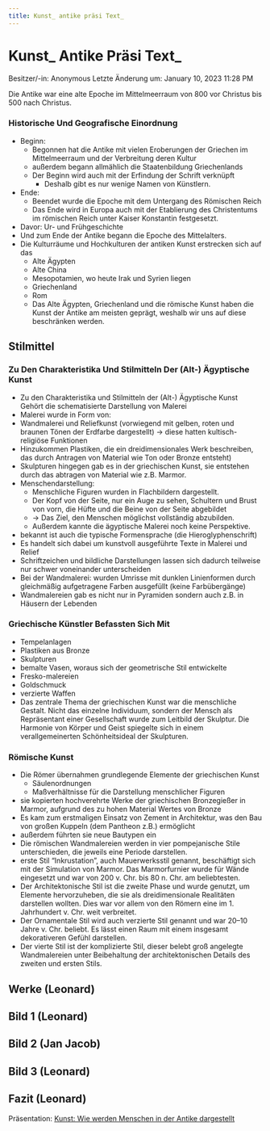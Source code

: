 ```yaml
---
title: Kunst_ antike präsi Text_
---
```

# Kunst_ Antike Präsi Text_

Besitzer/-in: Anonymous
Letzte Änderung um: January 10, 2023 11:28 PM

Die Antike war eine alte Epoche im Mittelmeerraum von 800 vor Christus bis 500 nach Christus.

### Historische Und Geografische Einordnung

- Beginn:
    - Begonnen hat die Antike mit vielen Eroberungen der Griechen im Mittelmeerraum und der Verbreitung deren Kultur
    - außerdem begann allmählich die Staatenbildung Griechenlands
    - Der Beginn wird auch mit der Erfindung der Schrift verknüpft
        - Deshalb gibt es nur wenige Namen von Künstlern.
- Ende:
    - Beendet wurde die Epoche mit dem Untergang des Römischen Reich
    - Das Ende wird in Europa auch mit der Etablierung des Christentums im römischen Reich unter Kaiser Konstantin festgesetzt.
- Davor: Ur- und Frühgeschichte
- Und zum Ende der Antike begann die Epoche des Mittelalters.
- Die Kulturräume und Hochkulturen der antiken Kunst erstrecken sich auf das
    - Alte Ägypten
    - Alte China
    - Mesopotamien, wo heute Irak und Syrien liegen
    - Griechenland
    - Rom
    - Das Alte Ägypten, Griechenland und die römische Kunst haben die Kunst der Antike am meisten geprägt, weshalb wir uns auf diese beschränken werden.

## Stilmittel

### Zu Den Charakteristika Und Stilmitteln Der (Alt-) Ägyptische Kunst

- Zu den Charakteristika und Stilmitteln der (Alt-) Ägyptische Kunst Gehört die schematisierte Darstellung von Malerei
- Malerei wurde in Form von:
- Wandmalerei und Reliefkunst (vorwiegend mit gelben, roten und braunen Tönen der Erdfarbe dargestellt) → diese hatten kultisch-religiöse Funktionen
- Hinzukommen Plastiken, die ein dreidimensionales Werk beschreiben, das durch Antragen von Material wie Ton oder Bronze entsteht)
- Skulpturen hingegen gab es in der griechischen Kunst, sie entstehen durch das abtragen von Material wie z.B. Marmor.
- Menschendarstellung:
    - Menschliche Figuren wurden in Flachbildern dargestellt.
    - Der Kopf von der Seite, nur ein Auge zu sehen, Schultern und Brust von vorn, die Hüfte und die Beine von der Seite abgebildet
    - → Das Ziel, den Menschen möglichst vollständig abzubilden.
    - Außerdem kannte die ägyptische Malerei noch keine Perspektive.
- bekannt ist auch die typische Formensprache (die Hieroglyphenschrift)
- Es handelt sich dabei um kunstvoll ausgeführte Texte in Malerei und Relief
- Schriftzeichen und bildliche Darstellungen lassen sich dadurch teilweise nur schwer voneinander unterscheiden
- Bei der Wandmalerei: wurden Umrisse mit dunklen Linienformen durch gleichmäßig aufgetragene Farben ausgefüllt (keine Farbübergänge)
- Wandmalereien gab es nicht nur in Pyramiden sondern auch z.B. in Häusern der Lebenden

### Griechische Künstler Befassten Sich Mit

- Tempelanlagen
- Plastiken aus Bronze
- Skulpturen
- bemalte Vasen, woraus sich der geometrische Stil entwickelte
- Fresko-malereien
- Goldschmuck
- verzierte Waffen
- Das zentrale Thema der griechischen Kunst war die menschliche Gestalt. Nicht das einzelne Individuum, sondern der Mensch als Repräsentant einer Gesellschaft wurde zum Leitbild der Skulptur. Die Harmonie von Körper und Geist spiegelte sich in einem verallgemeinerten Schönheitsideal der Skulpturen.

### Römische Kunst

- Die Römer übernahmen grundlegende Elemente der griechischen Kunst
    - Säulenordnungen
    - Maßverhältnisse für die Darstellung menschlicher Figuren
- sie kopierten hochverehrte Werke der griechischen Bronzegießer in Marmor, aufgrund des zu hohen Material Wertes von Bronze
- Es kam zum erstmaligen Einsatz von Zement in Architektur, was den Bau von großen Kuppeln (dem Pantheon z.B.) ermöglicht
- außerdem führten sie neue Bautypen ein
- Die römischen Wandmalereien werden in vier pompejanische Stile unterschieden, die jeweils eine Periode darstellen.
- erste Stil “Inkrustation”, auch Mauerwerksstil genannt, beschäftigt sich mit der Simulation von Marmor. Das Marmorfurnier wurde für Wände eingesetzt und war von 200 v. Chr. bis 80 n. Chr. am beliebtesten.
- Der Architektonische Stil ist die zweite Phase und wurde genutzt, um Elemente hervorzuheben, die sie als dreidimensionale Realitäten darstellen wollten. Dies war vor allem von den Römern eine im 1. Jahrhundert v. Chr. weit verbreitet.
- Der Ornamentale Stil wird auch verzierte Stil genannt und war 20–10 Jahre v. Chr. beliebt. Es lässt einen Raum mit einem insgesamt dekorativeren Gefühl darstellen.
- Der vierte Stil ist der komplizierte Stil, dieser belebt groß angelegte Wandmalereien unter Beibehaltung der architektonischen Details des zweiten und ersten Stils.

## Werke (Leonard)

## Bild 1 (Leonard)

## Bild 2 (Jan Jacob)

## Bild 3 (Leonard)

## Fazit (Leonard)

Präsentation: [Kunst: Wie werden Menschen in der Antike dargestellt](https://docs.google.com/presentation/d/1s_e4zN2kxwQqunTzvLw3O8ss1qoVHCozNwlGDzZFAQw/edit?usp=sharing)